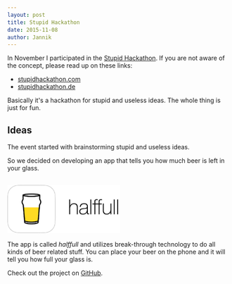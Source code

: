 ```yaml
---
layout: post
title: Stupid Hackathon
date: 2015-11-08
author: Jannik
---
```


In November I participated in the [Stupid Hackathon](http://www.stupidhackathon.at). If you are not aware of the concept, please read up on these links:

* [stupidhackathon.com](http://www.stupidhackathon.com)
* [stupidhackathon.de](http://stupidhackathon.de)

Basically it's a hackathon for stupid and useless ideas. The whole thing is just for fun.

## Ideas
The event started with brainstorming stupid and useless ideas.

So we decided on developing an app that tells you how much beer is left in your glass.

<img src="https://raw.githubusercontent.com/danieldenkt/halffull/635e958e5246d7d065c5f4f4450a38c325ae8ab6/Resources/halffull-icon.png" alt="halfful icon" style="max-width:256px;margin-top:16px;"/>

The app is called *halffull* and utilizes break-through technology to do all kinds of beer related stuff. You can place your beer on the phone and it will tell you how full your glass is.

Check out the project on [GitHub](https://github.com/danieldenkt/halffull).
